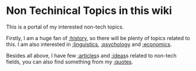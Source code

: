 # Non Techinical Topics in this wiki

This is a portal of my interested non-tech topics.

Firstly, I am a huge fan of [:history](), so there will be plenty of topics related to this.
I am also interested in [:linguistics](), [:psychology]() and [:economics]().

Besides all above, I have few [:articles]()s and [:ideas]()s related to non-tech fields, you can
also find something from my [:quotes]().
